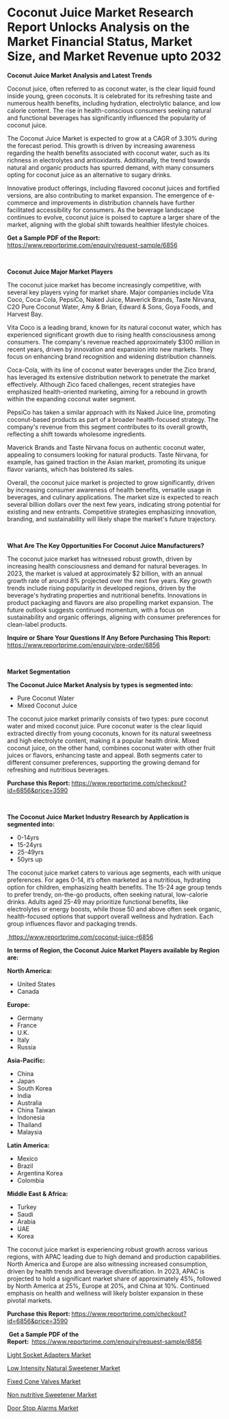 <p><h1>Coconut Juice Market Research Report Unlocks Analysis on the Market Financial Status, Market Size, and Market Revenue upto 2032</h1></p><p><strong>Coconut Juice Market Analysis and Latest Trends</strong></p>
<p><p>Coconut juice, often referred to as coconut water, is the clear liquid found inside young, green coconuts. It is celebrated for its refreshing taste and numerous health benefits, including hydration, electrolytic balance, and low calorie content. The rise in health-conscious consumers seeking natural and functional beverages has significantly influenced the popularity of coconut juice.</p><p>The Coconut Juice Market is expected to grow at a CAGR of 3.30% during the forecast period. This growth is driven by increasing awareness regarding the health benefits associated with coconut water, such as its richness in electrolytes and antioxidants. Additionally, the trend towards natural and organic products has spurred demand, with many consumers opting for coconut juice as an alternative to sugary drinks.</p><p>Innovative product offerings, including flavored coconut juices and fortified versions, are also contributing to market expansion. The emergence of e-commerce and improvements in distribution channels have further facilitated accessibility for consumers. As the beverage landscape continues to evolve, coconut juice is poised to capture a larger share of the market, aligning with the global shift towards healthier lifestyle choices.</p></p>
<p><strong>Get a Sample PDF of the Report:&nbsp;</strong> <a href="https://www.reportprime.com/enquiry/request-sample/6856?utm_campaign=2240&utm_medium=2&utm_source=Github&utm_content=ia&utm_term=19032025&utm_id=coconut-juice">https://www.reportprime.com/enquiry/request-sample/6856</a></p>
<p>&nbsp;</p>
<p><strong>Coconut Juice Major Market Players</strong></p>
<p><p>The coconut juice market has become increasingly competitive, with several key players vying for market share. Major companies include Vita Coco, Coca-Cola, PepsiCo, Naked Juice, Maverick Brands, Taste Nirvana, C2O Pure Coconut Water, Amy & Brian, Edward & Sons, Goya Foods, and Harvest Bay.</p><p>Vita Coco is a leading brand, known for its natural coconut water, which has experienced significant growth due to rising health consciousness among consumers. The company's revenue reached approximately $300 million in recent years, driven by innovation and expansion into new markets. They focus on enhancing brand recognition and widening distribution channels.</p><p>Coca-Cola, with its line of coconut water beverages under the Zico brand, has leveraged its extensive distribution network to penetrate the market effectively. Although Zico faced challenges, recent strategies have emphasized health-oriented marketing, aiming for a rebound in growth within the expanding coconut water segment.</p><p>PepsiCo has taken a similar approach with its Naked Juice line, promoting coconut-based products as part of a broader health-focused strategy. The company's revenue from this segment contributes to its overall growth, reflecting a shift towards wholesome ingredients.</p><p>Maverick Brands and Taste Nirvana focus on authentic coconut water, appealing to consumers looking for natural products. Taste Nirvana, for example, has gained traction in the Asian market, promoting its unique flavor variants, which has bolstered its sales.</p><p>Overall, the coconut juice market is projected to grow significantly, driven by increasing consumer awareness of health benefits, versatile usage in beverages, and culinary applications. The market size is expected to reach several billion dollars over the next few years, indicating strong potential for existing and new entrants. Competitive strategies emphasizing innovation, branding, and sustainability will likely shape the market's future trajectory.</p></p>
<p>&nbsp;</p>
<p><strong>What Are The Key Opportunities For Coconut Juice Manufacturers?</strong></p>
<p><p>The coconut juice market has witnessed robust growth, driven by increasing health consciousness and demand for natural beverages. In 2023, the market is valued at approximately $2 billion, with an annual growth rate of around 8% projected over the next five years. Key growth trends include rising popularity in developed regions, driven by the beverage's hydrating properties and nutritional benefits. Innovations in product packaging and flavors are also propelling market expansion. The future outlook suggests continued momentum, with a focus on sustainability and organic offerings, aligning with consumer preferences for clean-label products.</p></p>
<p><strong>Inquire or Share Your Questions If Any Before Purchasing This Report:</strong> <a href="https://www.reportprime.com/enquiry/pre-order/6856?utm_campaign=2240&utm_medium=2&utm_source=Github&utm_content=ia&utm_term=19032025&utm_id=coconut-juice">https://www.reportprime.com/enquiry/pre-order/6856</a></p>
<p>&nbsp;</p>
<p><strong>Market Segmentation</strong></p>
<p><strong>The Coconut Juice Market Analysis by types is segmented into:</strong></p>
<p><ul><li>Pure Coconut Water</li><li>Mixed Coconut Juice</li></ul></p>
<p><p>The coconut juice market primarily consists of two types: pure coconut water and mixed coconut juice. Pure coconut water is the clear liquid extracted directly from young coconuts, known for its natural sweetness and high electrolyte content, making it a popular health drink. Mixed coconut juice, on the other hand, combines coconut water with other fruit juices or flavors, enhancing taste and appeal. Both segments cater to different consumer preferences, supporting the growing demand for refreshing and nutritious beverages.</p></p>
<p><strong>Purchase this Report:&nbsp;</strong><a href="https://www.reportprime.com/checkout?id=6856&price=3590&utm_campaign=2240&utm_medium=2&utm_source=Github&utm_content=ia&utm_term=19032025&utm_id=coconut-juice">https://www.reportprime.com/checkout?id=6856&price=3590</a></p>
<p>&nbsp;</p>
<p><strong>The Coconut Juice Market Industry Research by Application is segmented into:</strong></p>
<p><ul><li>0-14yrs</li><li>15-24yrs</li><li>25-49yrs</li><li>50yrs up</li></ul></p>
<p><p>The coconut juice market caters to various age segments, each with unique preferences. For ages 0-14, it’s often marketed as a nutritious, hydrating option for children, emphasizing health benefits. The 15-24 age group tends to prefer trendy, on-the-go products, often seeking natural, low-calorie drinks. Adults aged 25-49 may prioritize functional benefits, like electrolytes or energy boosts, while those 50 and above often seek organic, health-focused options that support overall wellness and hydration. Each group influences flavor and packaging trends.</p></p>
<p><a href="https://www.reportprime.com/coconut-juice-r6856?utm_campaign=2240&utm_medium=2&utm_source=Github&utm_content=ia&utm_term=19032025&utm_id=coconut-juice">&nbsp;https://www.reportprime.com/coconut-juice-r6856</a></p>
<p><strong>In terms of Region, the Coconut Juice Market Players available by Region are:</strong></p>
<p>
    <p> <strong> North America: </strong>
        <ul>
            <li>United States</li>
            <li>Canada</li>
        </ul>
        </p> 
    <p> <strong> Europe: </strong>
        <ul>
            <li>Germany</li>
            <li>France</li>
            <li>U.K.</li>
            <li>Italy</li>
            <li>Russia</li>
        </ul>
        </p> 
    <p> <strong> Asia-Pacific: </strong>
        <ul>
            <li>China</li>
            <li>Japan</li>
            <li>South Korea</li>
            <li>India</li>
            <li>Australia</li>
            <li>China Taiwan</li>
            <li>Indonesia</li>
            <li>Thailand</li>
            <li>Malaysia</li>
        </ul>
        </p> 
    <p> <strong> Latin America: </strong>
        <ul>
            <li>Mexico</li>
            <li>Brazil</li>
            <li>Argentina Korea</li>
            <li>Colombia</li>
        </ul>
        </p> 
    <p> <strong> Middle East & Africa: </strong>
        <ul>
            <li>Turkey</li>
            <li>Saudi</li>
            <li>Arabia</li>
            <li>UAE</li>
            <li>Korea</li>
        </ul>
    </p>
    </p>
<p><p>The coconut juice market is experiencing robust growth across various regions, with APAC leading due to high demand and production capabilities. North America and Europe are also witnessing increased consumption, driven by health trends and beverage diversification. In 2023, APAC is projected to hold a significant market share of approximately 45%, followed by North America at 25%, Europe at 20%, and China at 10%. Continued emphasis on health and wellness will likely bolster expansion in these pivotal markets.</p></p>
<p><strong>Purchase this Report: </strong><a href="https://www.reportprime.com/checkout?id=6856&price=3590&utm_campaign=2240&utm_medium=2&utm_source=Github&utm_content=ia&utm_term=19032025&utm_id=coconut-juice">https://www.reportprime.com/checkout?id=6856&price=3590</a></p>
<p>&nbsp;<strong>Get a Sample PDF of the Report:&nbsp;&nbsp;</strong><a href="https://www.reportprime.com/enquiry/request-sample/6856?utm_campaign=2240&utm_medium=2&utm_source=Github&utm_content=ia&utm_term=19032025&utm_id=coconut-juice">https://www.reportprime.com/enquiry/request-sample/6856</a></p>
<p><strong></strong></p>
<p><p><a href="https://www.linkedin.com/pulse/light-socket-adapters-market-analysis-insights-competition-pl11f?utm_campaign=2240&utm_medium=2&utm_source=Github&utm_content=ia&utm_term=19032025&utm_id=coconut-juice">Light Socket Adapters Market</a></p><p><a href="https://github.com/smarzkathyb6/Market-Research-Report-List-1/blob/main/low-intensity-natural-sweetener-market.md?utm_campaign=2240&utm_medium=2&utm_source=Github&utm_content=ia&utm_term=19032025&utm_id=coconut-juice">Low Intensity Natural Sweetener Market</a></p><p><a href="https://www.linkedin.com/pulse/fixed-cone-valves-market-overview-size-valuation-projected-erxff?utm_campaign=2240&utm_medium=2&utm_source=Github&utm_content=ia&utm_term=19032025&utm_id=coconut-juice">Fixed Cone Valves Market</a></p><p><a href="https://github.com/goickpache1m/Market-Research-Report-List-1/blob/main/non-nutritive-sweetener-market.md?utm_campaign=2240&utm_medium=2&utm_source=Github&utm_content=ia&utm_term=19032025&utm_id=coconut-juice">Non nutritive Sweetener Market</a></p><p><a href="https://www.linkedin.com/pulse/forecasting-door-stop-alarms-market-success-key-factors-89-cagr-vazff?utm_campaign=2240&utm_medium=2&utm_source=Github&utm_content=ia&utm_term=19032025&utm_id=coconut-juice">Door Stop Alarms Market</a></p></p>